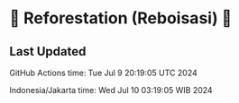 
# 🌳 Reforestation (Reboisasi) 🌲

## Last Updated

GitHub Actions time: Tue Jul  9 20:19:05 UTC 2024

Indonesia/Jakarta time: Wed Jul 10 03:19:05 WIB 2024

